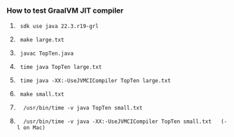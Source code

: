 ### How to test GraalVM JIT compiler

1. ```shell
    sdk use java 22.3.r19-grl
2. ```shell 
    make large.txt
3. ```shell
    javac TopTen.java
4. ```shell
    time java TopTen large.txt
5. ```shell
    time java -XX:-UseJVMCICompiler TopTen large.txt
6. ```shell 
    make small.txt
7. ```shell
     /usr/bin/time -v java TopTen small.txt 
8. ```shell
     /usr/bin/time -v java -XX:-UseJVMCICompiler TopTen small.txt   (-l on Mac) 

   